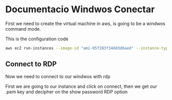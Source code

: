 # Documentacio Windwos Conectar
First we need to create the virtual machine in aws, is going to be a windwos command mode.


This is the configuration code
```bash
aws ec2 run-instances --image-id "ami-05f283f34603d6aed" --instance-type "t2.micro" --key-name "vockey" --network-interfaces '{"AssociatePublicIpAddress":true,"DeviceIndex":0,"Groups":["sg-043cafb8fe8705658"]}' --credit-specification '{"CpuCredits":"standard"}' --metadata-options '{"HttpEndpoint":"enabled","HttpPutResponseHopLimit":2,"HttpTokens":"required"}' --private-dns-name-options '{"HostnameType":"ip-name","EnableResourceNameDnsARecord":true,"EnableResourceNameDnsAAAARecord":false}' --count "1"
```
## Connect to RDP
Now we need to connect to our windwos with rdp

First we are going to our instance and click on connect, then we get our .pem key and decipher on the show password RDP option

